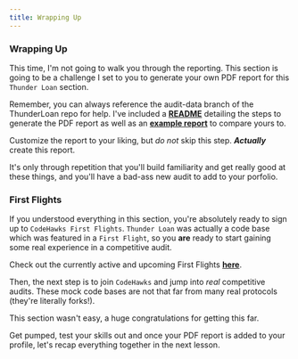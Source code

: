 ```yaml
---
title: Wrapping Up
---
```


### Wrapping Up

This time, I'm not going to walk you through the reporting. This section is going to be a challenge I set to you to generate your own PDF report for this `Thunder Loan` section.

Remember, you can always reference the audit-data branch of the ThunderLoan repo for help. I've included a [**README**](https://github.com/Cyfrin/6-thunder-loan-audit/blob/audit-data/audit-data/README.md) detailing the steps to generate the PDF report as well as an [**example report**](https://github.com/Cyfrin/6-thunder-loan-audit/blob/audit-data/audit-data/report.pdf) to compare yours to.

Customize the report to your liking, but _do not_ skip this step. **_Actually_** create this report.

It's only through repetition that you'll build familiarity and get really good at these things, and you'll have a bad-ass new audit to add to your porfolio.

### First Flights

If you understood everything in this section, you're absolutely ready to sign up to `CodeHawks First Flights`. `Thunder Loan` was actually a code base which was featured in a `First Flight`, so you **are** ready to start gaining some real experience in a competitive audit.

Check out the currently active and upcoming First Flights [**here**](https://www.codehawks.com/first-flights).

Then, the next step is to join `CodeHawks` and jump into _real_ competitive audits. These mock code bases are not that far from many real protocols (they're literally forks!).

This section wasn't easy, a huge congratulations for getting this far.

Get pumped, test your skills out and once your PDF report is added to your profile, let's recap everything together in the next lesson.
